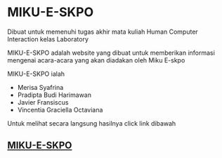 # MIKU-E-SKPO
Dibuat untuk memenuhi tugas akhir mata kuliah Human Computer Interaction kelas Laboratory

MIKU-E-SKPO adalah website yang dibuat untuk memberikan informasi mengenai acara-acara yang akan diadakan oleh Miku E-skpo

MIKU-E-SKPO ialah
- Merisa Syafrina
- Pradipta Budi Harimawan
- Javier Fransiscus
- Vincentia Graciella Octaviana

Untuk melihat secara langsung hasilnya click link dibawah
## [MIKU-E-SKPO](https://pradiptaharimawan.github.io/MIKU-E-SKPO/Home.html)
